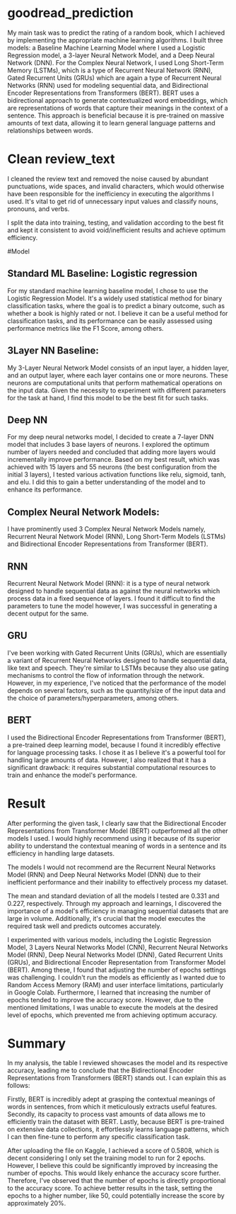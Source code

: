 # goodread_prediction
My main task was to predict the rating of a random book, which I achieved by implementing the appropriate machine learning algorithms. I built three models: a Baseline Machine Learning Model where I used a Logistic Regression model, a 3-layer Neural Network Model, and a Deep Neural Network (DNN). For the Complex Neural Network, I used Long Short-Term Memory (LSTMs), which is a type of Recurrent Neural Network (RNN), Gated Recurrent Units (GRUs) which are again a type of Recurrent Neural Networks (RNN) used for modeling sequential data, and Bidirectional Encoder Representations from Transformers (BERT). BERT uses a bidirectional approach to generate contextualized word embeddings, which are representations of words that capture their meanings in the context of a sentence. This approach is beneficial because it is pre-trained on massive amounts of text data, allowing it to learn general language patterns and relationships between words.

# Clean review_text

I cleaned the review text and removed the noise caused by abundant punctuations, wide spaces, and invalid characters, which would otherwise have been responsible for the inefficiency in executing the algorithms I used. It's vital to get rid of unnecessary input values and classify nouns, pronouns, and verbs.

I split the data into training, testing, and validation according to the best fit and kept it consistent to avoid void/inefficient results and achieve optimum efficiency.

#Model

## Standard ML Baseline: Logistic regression

For my standard machine learning baseline model, I chose to use the Logistic Regression Model. It's a widely used statistical method for binary classification tasks, where the goal is to predict a binary outcome, such as whether a book is highly rated or not. I believe it can be a useful method for classification tasks, and its performance can be easily assessed using performance metrics like the F1 Score, among others.

## 3Layer NN Baseline:

My 3-Layer Neural Network Model consists of an input layer, a hidden layer, and an output layer, where each layer contains one or more neurons. These neurons are computational units that perform mathematical operations on the input data. Given the necessity to experiment with different parameters for the task at hand, I find this model to be the best fit for such tasks.

## Deep NN

For my deep neural networks model, I decided to create a 7-layer DNN model that includes 3 base layers of neurons. I explored the optimum number of layers needed and concluded that adding more layers would incrementally improve performance. Based on my best result, which was achieved with 15 layers and 55 neurons (the best configuration from the initial 3 layers), I tested various activation functions like relu, sigmoid, tanh, and elu. I did this to gain a better understanding of the model and to enhance its performance.

## Complex Neural Network Models:

I have prominently used 3 Complex Neural Network Models namely, Recurrent Neural Network Model (RNN), Long Short-Term Models (LSTMs) and Bidirectional Encoder Representations from Transformer (BERT).

## RNN

Recurrent Neural Network Model (RNN): it is a type of neural network designed to handle sequential data as against the neural networks which process data in a fixed sequence of layers. I found it difficult to find the parameters to tune the model however, I was successful in generating a decent output for the same.

## GRU

I've been working with Gated Recurrent Units (GRUs), which are essentially a variant of Recurrent Neural Networks designed to handle sequential data, like text and speech. They're similar to LSTMs because they also use gating mechanisms to control the flow of information through the network. However, in my experience, I've noticed that the performance of the model depends on several factors, such as the quantity/size of the input data and the choice of parameters/hyperparameters, among others.

## BERT

I used the Bidirectional Encoder Representations from Transformer (BERT), a pre-trained deep learning model, because I found it incredibly effective for language processing tasks. I chose it as I believe it's a powerful tool for handling large amounts of data. However, I also realized that it has a significant drawback: it requires substantial computational resources to train and enhance the model's performance.

# Result

After performing the given task, I clearly saw that the Bidirectional Encoder Representations from Transformer Model (BERT) outperformed all the other models I used. I would highly recommend using it because of its superior ability to understand the contextual meaning of words in a sentence and its efficiency in handling large datasets.

The models I would not recommend are the Recurrent Neural Networks Model (RNN) and Deep Neural Networks Model (DNN) due to their inefficient performance and their inability to effectively process my dataset.

The mean and standard deviation of all the models I tested are 0.331 and 0.227, respectively. Through my approach and learnings, I discovered the importance of a model's efficiency in managing sequential datasets that are large in volume. Additionally, it's crucial that the model executes the required task well and predicts outcomes accurately.

I experimented with various models, including the Logistic Regression Model, 3 Layers Neural Networks Model (CNN), Recurrent Neural Networks Model (RNN), Deep Neural Networks Model (DNN), Gated Recurrent Units (GRUs), and Bidirectional Encoder Representation from Transformer Model (BERT). Among these, I found that adjusting the number of epochs settings was challenging. I couldn't run the models as efficiently as I wanted due to Random Access Memory (RAM) and user interface limitations, particularly in Google Colab. Furthermore, I learned that increasing the number of epochs tended to improve the accuracy score. However, due to the mentioned limitations, I was unable to execute the models at the desired level of epochs, which prevented me from achieving optimum accuracy.

# Summary

In my analysis, the table I reviewed showcases the model and its respective accuracy, leading me to conclude that the Bidirectional Encoder Representations from Transformers (BERT) stands out. I can explain this as follows:

Firstly, BERT is incredibly adept at grasping the contextual meanings of words in sentences, from which it meticulously extracts useful features. Secondly, its capacity to process vast amounts of data allows me to efficiently train the dataset with BERT. Lastly, because BERT is pre-trained on extensive data collections, it effortlessly learns language patterns, which I can then fine-tune to perform any specific classification task.

After uploading the file on Kaggle, I achieved a score of 0.5808, which is decent considering I only set the training model to run for 2 epochs. However, I believe this could be significantly improved by increasing the number of epochs. This would likely enhance the accuracy score further. Therefore, I've observed that the number of epochs is directly proportional to the accuracy score. To achieve better results in the task, setting the epochs to a higher number, like 50, could potentially increase the score by approximately 20%.
